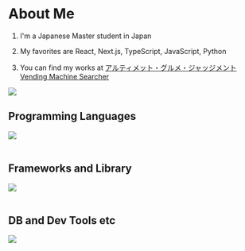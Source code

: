 # About Me

1. I'm a Japanese Master student in Japan

2. My favorites are React, Next.js, TypeScript, JavaScript, Python

3. You can find my works at [アルティメット・グルメ・ジャッジメント](https://vercel.com/shiojiriryoutas-projects/restaurant-get) [Vending Machine Searcher](https://jigintern-2022-summer-1-b.deno.dev/)


![](https://github-readme-stats.vercel.app/api/top-langs?username=shiojiriryouta&show_icons=true&locale=en&layout=compact)


## Programming Languages

<img src="https://skillicons.dev/icons?i=html,css,js,typescript,python,c" /> <br /><br />

## Frameworks and Library

<img src="https://skillicons.dev/icons?i=react,next,nodejs,flask," /> <br /><br />

## DB and Dev Tools etc

<img src="https://skillicons.dev/icons?i=docker,git,github,vscode,linux,aws,figma" /> <br /><br />

<!--
**shiojiriryouta/shiojiriryouta** is a ✨ _special_ ✨ repository because its `README.md` (this file) appears on your GitHub profile.

Here are some ideas to get you started:

- 🔭 I’m currently working on ...
- 🌱 I’m currently learning ...
- 👯 I’m looking to collaborate on ...
- 🤔 I’m looking for help with ...
- 💬 Ask me about ...
- 📫 How to reach me: ...
- 😄 Pronouns: ...
- ⚡ Fun fact: ...
-->
